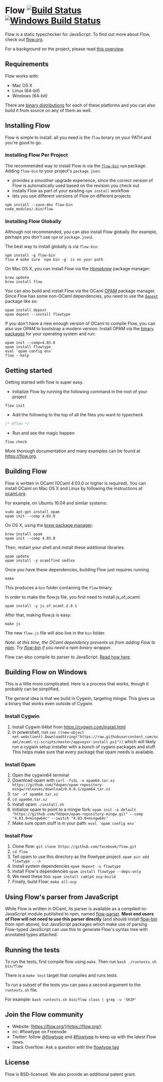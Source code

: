 # Flow [![Build Status](https://travis-ci.org/facebook/flow.svg?branch=master)](https://travis-ci.org/facebook/flow) [![Windows Build Status](https://ci.appveyor.com/api/projects/status/thyvx6i5nixtoocm/branch/master?svg=true)](https://ci.appveyor.com/project/Facebook/flow/branch/master)

Flow is a static typechecker for JavaScript. To find out more about Flow, check out [flow.org](https://flow.org/).

For a background on the project, please read [this overview](https://flow.org/en/docs/lang/).

## Requirements

Flow works with:

* Mac OS X
* Linux (64-bit)
* Windows (64-bit)

There are [binary distributions](https://github.com/facebook/flow/releases) for each of these platforms and you can also build it from source on any of them as well.

## Installing Flow

Flow is simple to install: all you need is the `flow` binary on your PATH and you're good to go.


### Installing Flow Per Project

The recommended way to install Flow is via the [`flow-bin`](https://www.npmjs.com/package/flow-bin) `npm` package. Adding `flow-bin` to your project's `package.json`:

- provides a smoother upgrade experience, since the correct version of Flow is automatically used based on the revision you check out
- installs Flow as part of your existing `npm install` workflow
- lets you use different versions of Flow on different projects

```
npm install --save-dev flow-bin
node_modules/.bin/flow
```

### Installing Flow Globally

Although not recommended, you can also install Flow globally (for example, perhaps you don't use `npm` or `package.json`).

The best way to install globally is via `flow-bin`:

```
npm install -g flow-bin
flow # make sure `npm bin -g` is on your path
```

On Mac OS X, you can install Flow via the [Homebrew](http://brew.sh/) package manager:

```
brew update
brew install flow
```

You can also build and install Flow via the OCaml [OPAM](https://opam.ocaml.org) package manager. Since Flow has some non-OCaml dependencies, you need to use the [`depext`](https://opam.ocaml.org/doc/FAQ.html#Somepackagefailduringcompilationcomplainingaboutmissingdependenciesquotm4quotquotlibgtkquotetc) package like so:

```
opam install depext
opam depext --install flowtype
```

If you don't have a new enough version of OCaml to compile Flow, you can also use OPAM to bootstrap a modern version.  Install OPAM via the [binary packages](http://opam.ocaml.org/doc/Install.html#InstallOPAMin2minutes) for your operating system and run:

```
opam init --comp=4.03.0
opam install flowtype
eval `opam config env`
flow --help
```


## Getting started

Getting started with flow is super easy.

- Initialize Flow by running the following command in the root of your project
```
flow init
```

- Add the following to the top of all the files you want to typecheck
``` javascript
/* @flow */
```

- Run and see the magic happen
```
flow check
```

More thorough documentation and many examples can be found at https://flow.org.

## Building Flow

Flow is written in OCaml (OCaml 4.03.0 or higher is required). You can install OCaml on Mac OS X and Linux by following the instructions at [ocaml.org](https://ocaml.org/docs/install.html).

For example, on Ubuntu 16.04 and similar systems:

```
sudo apt-get install opam
opam init --comp 4.03.0
```

On OS X, using the [brew package manager](http://brew.sh/):

```
brew install opam
opam init --comp 4.03.0
```

Then, restart your shell and install these additional libraries:

```
opam update
opam install -y ocamlfind sedlex
```

Once you have these dependencies, building Flow just requires running

```
make
```

This produces a `bin` folder containing the `flow` binary.

In order to make the flow.js file, you first need to install js_of_ocaml:

```
opam install -y js_of_ocaml.2.8.1
```

After that, making flow.js is easy:

```
make js
```

The new `flow.js` file will also live in the `bin` folder.

*Note: at this time, the OCaml dependency prevents us from adding Flow to [npm](http://npmjs.org). Try [flow-bin](https://www.npmjs.org/package/flow-bin) if you need a npm binary wrapper.*

Flow can also compile its parser to JavaScript. [Read how here](src/parser/README.md).

## Building Flow on Windows

This is a little more complicated. Here is a process that works, though it probably can be simplified.

The general idea is that we build in Cygwin, targeting mingw. This gives us a binary that works even outside of Cygwin.

### Install Cygwin
1. Install Cygwin 64bit from https://cygwin.com/install.html
2. In powershell, run `iex ((new-object net.webclient).DownloadString("https://raw.githubusercontent.com/ocaml/ocaml-ci-scripts/master/appveyor-install.ps1"))` which will likely run a cygwin setup installer with a bunch of cygwin packages and stuff. This helps make sure that every package that opam needs is available.

### Install Opam
1. Open the cygwin64 terminal
2. Download opam with `curl -fsSL -o opam64.tar.xz https://github.com/fdopen/opam-repository-mingw/releases/download/0.0.0.1/opam64.tar.xz`
3. `tar -xf opam64.tar.xz`
4. `cd opam64.tar.xz`
5. Install opam `./install.sh`
6. Initialize opam to point to a mingw fork: `opam init -a default "https://github.com/fdopen/opam-repository-mingw.git" --comp "4.03.0+mingw64c" --switch "4.03.0+mingw64c"`
7. Make sure opam stuff is in your path: ```eval `opam config env` ```

### Install Flow
1. Clone flow: `git clone https://github.com/facebook/flow.git`
2. `cd flow`
3. Tell opam to use this directory as the flowtype project: `opam pin add flowtype . -n`
4. Install system dependencies `opam depext -u flowtype`
5. Install Flow's dependencies `opam install flowtype --deps-only`
6. We need these too: `opam install camlp4 ocp-build`
7. Finally, build Flow: `make all-ocp`

## Using Flow's parser from JavaScript

While Flow is written in OCaml, its parser is available as a compiled-to-JavaScript module published to npm, named [flow-parser](https://www.npmjs.com/package/flow-parser). **Most end users of Flow
will not need to use this parser directly** (and should install [flow-bin](https://www.npmjs.org/package/flow-bin) from npm above), but JavaScript packages which make use of parsing
Flow-typed JavaScript can use this to generate Flow's syntax tree with annotated types attached.

## Running the tests

To run the tests, first compile flow using `make`. Then run `bash ./runtests.sh bin/flow`

There is a `make test` target that compiles and runs tests.

To run a subset of the tests you can pass a second argument to the `runtests.sh` file.

For example: `bash runtests.sh bin/flow class | grep -v 'SKIP'`

## Join the Flow community
* Website: [https://flow.org/](https://flow.org/)
* irc: #flowtype on Freenode
* Twitter: follow [@flowtype](https://twitter.com/flowtype) and [#flowtype](https://twitter.com/hashtag/flowtype) to keep up with the latest Flow news.
* Stack Overflow: Ask a question with the [flowtype tag](http://stackoverflow.com/questions/tagged/flowtype)

## License
Flow is BSD-licensed. We also provide an additional patent grant.
